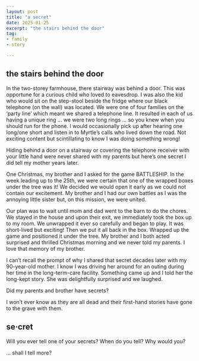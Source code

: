 ```yaml
---
layout: post
title: "a secret"
date: 2025-01-25
excerpt: "the stairs behind the door"
tag:
- family
- story

---
```


## the stairs behind the door

In the two-storey farmhouse, there stairway was behind a door. This was opportune for a curious child who loved to eavesdrop. I was also the kid who would sit on the step-stool beside the fridge where our black telephone (on the wall) was located. We were one of four families on the ‘party line’ which meant we shared a telephone line. It resulted in each of us having a unique ring … we were two long rings … so you knew when you should run for the phone. I would occasionally pick up after hearing one long/one short and listen in to Myrtle’s calls who lived down the road. Not exciting content but scintillating to know I was doing something wrong!

Hiding behind a door on a stairway or covering the telephone receiver with your little hand were never shared with my parents but here’s one secret I did tell my mother years later.

One Christmas, my brother and I asked for the game BATTLESHIP. In the week leading up to the 25th, we were certain that one of the wrapped boxes under the tree was it! We decided we would open it early as we could not contain our excitement. My brother and I had our own battles as I was the annoying little sister but, on this mission, we were united.

Our plan was to wait until mom and dad went to the barn to do the chores. We stayed in the house and upon their exit, we immediately took the box up to my room. We unwrapped it ever so carefully and began to play. It was short-lived but exciting! Then we put it all back in the box. Wrapped up the game and positioned it under the tree. My brother and I both acted surprised and thrilled Christmas morning and we never told my parents. I love that memory of my brother.

I can’t recall the prompt of why I shared that secret decades later with my 90-year-old mother. I know I was driving her around for an outing during her time in the long-term-care facility. Something came up and I told her the long-kept story. She was delightfully surprised and we laughed.

Did my parents and brother have secrets? 

I won’t ever know as they are all dead and their first-hand stories have gone to the grave with them.

## se·cret

Will you ever tell one of your secrets?
When do you tell?
Why would you?

… shall I tell more?

